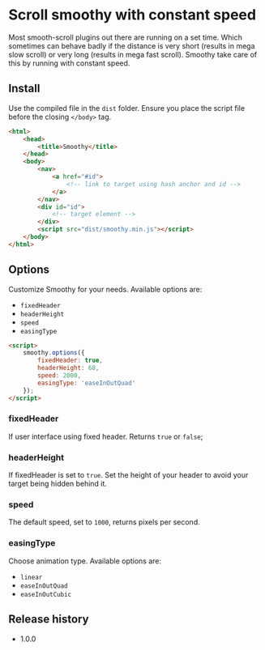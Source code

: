 # Scroll smoothy with constant speed

Most smooth-scroll plugins out there are running on a set time. Which sometimes can behave badly if the distance is very short (results in mega slow scroll) or very long (results in mega fast scroll). Smoothy take care of this by running with constant speed.

## Install

Use the compiled file in the `dist` folder. Ensure you place the script file
before the closing `</body>` tag.

```html
<html>
    <head>
        <title>Smoothy</title>
    </head>
    <body>
        <nav>
            <a href="#id">
                <!-- link to target using hash anchor and id -->
            </a>
        </nav>
        <div id="id">
            <!-- target element -->
        </div>
        <script src="dist/smoothy.min.js"></script>
    </body>
</html>
```

## Options

Customize Smoothy for your needs. Available options are: 

- `fixedHeader`
- `headerHeight`
- `speed`
- `easingType`

```html
<script>
    smoothy.options({
        fixedHeader: true,
        headerHeight: 68,
        speed: 2000,
        easingType: 'easeInOutQuad'
    });
</script>
```

### fixedHeader
If user interface using fixed header. Returns `true` or `false`;

### headerHeight
If fixedHeader is set to `true`. Set the height of your header to avoid your target being hidden behind it.

### speed
The default speed, set to `1000`, returns pixels per second.

### easingType
Choose animation type. Available options are: 

- `linear`
- `easeInOutQuad`
- `easeInOutCubic`

## Release history

- 1.0.0
